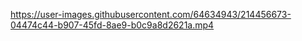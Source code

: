 

https://user-images.githubusercontent.com/64634943/214456673-04474c44-b907-45fd-8ae9-b0c9a8d2621a.mp4

